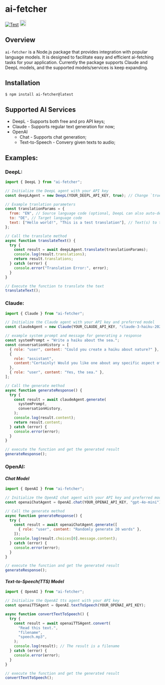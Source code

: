 # ai-fetcher

[![Test](https://github.com/terrence-ou/ai-fetcher/actions/workflows/CI.yml/badge.svg)](https://github.com/terrence-ou/ai-fetcher/actions/workflows/CI.yml)
<img height="20px" src="https://img.shields.io/badge/License-MIT-yellow.svg" alt="LICENSE"/>

## Overview
`ai-fetcher` is a Node.js package that provides integration with popular language models. It is designed to facilitate easy and efficient ai-fetching tasks for your application. Currently the package supports Claude and DeepL models, and the supported models/services is keep expanding.

## Installation

```bash
$ npm install ai-fetcher@latest
```

## Supported AI Services

- DeepL - Supports both free and pro API keys;
- Claude - Supports regular text generation for now;
- OpenAI
  - Chat - Supports chat generation;
  - Text-to-Speech - Convery given texts to audio;

## Examples:
### DeepL:
```javascript
import { DeepL } from "ai-fetcher";

// Initialize the DeepL agent with your API key
const deepLAgent = new DeepL(YOUR_DEEPL_API_KEY, true); // Change `true` to `false` if not using Pro API key

// Example tranlation parameters
const translationParams = {
  from: "EN", // Source language code (optional, DeepL can also auto-detect the input language)
  to: "DE", // Target language code
  text: ["Hello world!", "This is a test translation"], // Text(s) to translate
};

// Call the translate method
async function translateText() {
  try {
    const result = await deepLAgent.translate(translationParams);
    console.log(result.translations);
    return result.translations;
  } catch (error) {
    console.error("Translation Error:", error);
  }
}

// Execute the function to translate the text
translateText();
```

### Claude:
```javascript
import { Claude } from "ai-fetcher";

// Initialize the Claude agent with your API key and preferred model
const claudeAgent = new Claude(YOUR_CLAUDE_API_KEY, "claude-3-haiku-20240307"); // You can also specify the model

// example system prompt and message for generating a response
const systemPrompt = "Write a haiku about the sea.";
const conversationHistory = [
  { role: "user", content: "Could you create a haiku about nature?" },
  {
    role: "assistant",
    content:"Certainly! Would you like one about any specific aspect of nature?",
  },
  { role: "user", content: "Yes, the sea." },
];

// Call the generate method
async function generateResponse() {
  try {
    const result = await claudeAgent.generate(
      systemPrompt,
      conversationHistory,
    );
    console.log(result.content);
    return result.content;
  } catch (error) {
    console.error(error);
  }
}

// execute the function and get the generated result
generateResponse();
```

### OpenAI:

#### *Chat Model*
```javascript
import { OpenAI } from "ai-fetcher";

// Initialize the OpenAI chat agent with your API key and preferred model
const openaiChatAgent = OpenAI.chat(YOUR_OPENAI_API_KEY, "gpt-4o-mini");

// Call the generate method
async function generateResponse() {
  try {
    const result = await openaiChatAgent.generate([
      { role: "user", content: "Randomly generate 20 words" },
    ]);
    console.log(result.choices[0].message.content);
  } catch (error) {
    console.error(error);
  }
}

// execute the function and get the generated result
generateResponse();
```

#### *Text-to-Speech(TTS) Model*
```javascript
import { OpenAI } from "ai-fetcher";

// Initialize the OpenAI tts agent with your API key
const openaiTTSAgent = OpenAI.textToSpeech(YOUR_OPENAI_API_KEY);

async function convertTextToSpeech() {
  try {
    const result = await openaiTTSAgent.convert(
      "Read this text.",
      "filename",
      "speech.mp3",
    );
    console.log(result); // The result is a filename
  } catch (error) {
    console.error(error);
  }
}

// execute the function and get the generated result
convertTextToSpeech();
```
